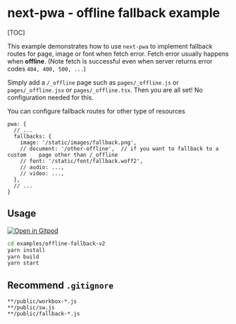 # next-pwa - offline fallback example

[TOC]

This example demonstrates how to use `next-pwa` to implement fallback routes for page, image or font when fetch error. Fetch error usually happens when **offline**. (Note fetch is successful even when server returns error codes `404, 400, 500, ...`)

Simply add a `/_offline` page such as `pages/_offline.js` or `pages/_offline.jsx` or `pages/_offline.tsx`. Then you are all set! No configuration needed for this.

You can configure fallback routes for other type of resources

```
pwa: {
  // ...
  fallbacks: {
    image: '/static/images/fallback.png',
    // document: '/other-offline',  // if you want to fallback to a custom    page other than /_offline
    // font: '/static/font/fallback.woff2',
    // audio: ...,
    // video: ...,
  },
  // ...
}
```

## Usage

[![Open in Gitpod](https://img.shields.io/badge/Open%20In-Gitpod.io-%231966D2?style=for-the-badge&logo=gitpod)](https://gitpod.io/#https://github.com/shadowwalker/next-pwa/)

```bash
cd examples/offline-fallback-v2
yarn install
yarn build
yarn start
```

## Recommend `.gitignore`

```
**/public/workbox-*.js
**/public/sw.js
**/public/fallback-*.js
```

